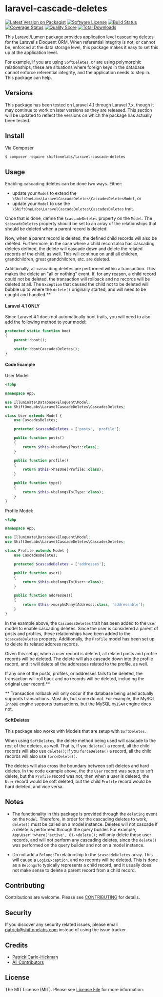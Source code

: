 # laravel-cascade-deletes

[![Latest Version on Packagist][ico-version]][link-packagist]
[![Software License][ico-license]](LICENSE.txt)
[![Build Status][ico-travis]][link-travis]
[![Coverage Status][ico-scrutinizer]][link-scrutinizer]
[![Quality Score][ico-code-quality]][link-code-quality]
[![Total Downloads][ico-downloads]][link-downloads]

This Laravel/Lumen package provides application level cascading deletes for the Laravel's Eloquent ORM. When referential integrity is not, or cannot be, enforced at the data storage level, this package makes it easy to set this up at the application level.

For example, if you are using `SoftDeletes`, or are using polymorphic relationships, these are situations where foreign keys in the database cannot enforce referential integrity, and the application needs to step in. This package can help.

## Versions

This package has been tested on Laravel 4.1 through Laravel 7.x, though it may continue to work on later versions as they are released. This section will be updated to reflect the versions on which the package has actually been tested.

## Install

Via Composer

``` bash
$ composer require shiftonelabs/laravel-cascade-deletes
```

## Usage

Enabling cascading deletes can be done two ways. Either:
- update your `Model` to extend the `\ShiftOneLabs\LaravelCascadeDeletes\CascadesDeletesModel`, or
- update your `Model` to use the `\ShiftOneLabs\LaravelCascadeDeletes\CascadesDeletes` trait.

Once that is done, define the `$cascadeDeletes` property on the `Model`. The `$cascadeDeletes` property should be set to an array of the relationships that should be deleted when a parent record is deleted.

Now, when a parent record is deleted, the defined child records will also be deleted. Furthermore, in the case where a child record also has cascading deletes defined, the delete will cascade down and delete the related records of the child, as well. This will continue on until all children, grandchildren, great grandchildren, etc. are deleted.

Additionally, all cascading deletes are performed within a transaction. This makes the delete an "all or nothing" event. If, for any reason, a child record could not be deleted, the transaction will rollback and no records will be deleted at all. The `Exception` that caused the child not to be deleted will bubble up to where the `delete()` originally started, and will need to be caught and handled.**

#### Laravel 4.1 ONLY

Since Laravel 4.1 does not automatically boot traits, you will need to also add the following method to your model:

``` php
protected static function boot
{
    parent::boot();

    static::bootCascadesDeletes();
}
```

#### Code Example

User Model:

``` php
<?php

namespace App;

use Illuminate\Database\Eloquent\Model;
use ShiftOneLabs\LaravelCascadeDeletes\CascadesDeletes;

class User extends Model {
    use CascadesDeletes;

    protected $cascadeDeletes = ['posts', 'profile'];

    public function posts()
    {
        return $this->hasMany(Post::class);
    }

    public function profile()
    {
        return $this->hasOne(Profile::class);
    }

    public function type()
    {
        return $this->belongsTo(Type::class);
    }
}
```

Profile Model:

``` php
<?php

namespace App;

use Illuminate\Database\Eloquent\Model;
use ShiftOneLabs\LaravelCascadeDeletes\CascadesDeletes;

class Profile extends Model {
    use CascadesDeletes;

    protected $cascadeDeletes = ['addresses'];

    public function user()
    {
        return $this->belongsTo(User::class);
    }

    public function addresses()
    {
        return $this->morphsMany(Address::class, 'addressable');
    }
}
```

In the example above, the `CascadesDeletes` trait has been added to the `User` model to enable cascading deletes. Since the user is considered a parent of posts and profiles, these relationships have been added to the `$cascadeDeletes` property. Additionally, the `Profile` model has been set up to delete its related address records.

Given this setup, when a user record is deleted, all related posts and profile records will be deleted. The delete will also cascade down into the profile record, and it will delete all the addresses related to the profile, as well.

If any one of the posts, profiles, or addresses fails to be deleted, the transaction will roll back and no records will be deleted, including the original user record.**

** Transaction rollback will only occur if the database being used actually supports transactions. Most do, but some do not. For example, the MySQL `InnoDB` engine supports transactions, but the MySQL `MyISAM` engine does not.

#### SoftDeletes

This package also works with Models that are setup with `SoftDeletes`.

When using `SoftDeletes`, the delete method being used will cascade to the rest of the deletes, as well. That is, if you `delete()` a record, all the child records will also use `delete()`; if you `forceDelete()` a record, all the child records will also use `forceDelete()`.

The deletes will also cross the boundary between soft deletes and hard deletes. In the code example above, the the `User` record was setup to soft delete, but the `Profile` record was not, then when a user is deleted, the `User` record would be soft deleted, but the child `Profile` record would be hard deleted, and vice versa.

## Notes

- The functionality in this package is provided through the `deleting` event on the `Model`. Therefore, in order for the cascading deletes to work, `delete()` must be called on a model instance. Deletes will not cascade if a delete is performed through the query builder. For example, `App\User::where('active', 0)->delete();` will only delete those user records, and will not perform any cascading deletes, since the `delete()` was performed on the query builder and not on a model instance.

- Do not add a `BelongsTo` relationship to the `$cascadeDeletes` array. This will cause a `LogicException`, and no records will be deleted. This is done as a `BelongsTo` typically represents a child record, and it usually does not make sense to delete a parent record from a child record.

## Contributing

Contributions are welcome. Please see [CONTRIBUTING](CONTRIBUTING.md) for details.

## Security

If you discover any security related issues, please email patrick@shiftonelabs.com instead of using the issue tracker.

## Credits

- [Patrick Carlo-Hickman][link-author]
- [All Contributors][link-contributors]

## License

The MIT License (MIT). Please see [License File](LICENSE.txt) for more information.

[ico-version]: https://img.shields.io/packagist/v/shiftonelabs/laravel-cascade-deletes.svg?style=flat-square
[ico-license]: https://img.shields.io/badge/license-MIT-brightgreen.svg?style=flat-square
[ico-travis]: https://img.shields.io/travis/shiftonelabs/laravel-cascade-deletes/master.svg?style=flat-square
[ico-scrutinizer]: https://img.shields.io/scrutinizer/coverage/g/shiftonelabs/laravel-cascade-deletes.svg?style=flat-square
[ico-code-quality]: https://img.shields.io/scrutinizer/g/shiftonelabs/laravel-cascade-deletes.svg?style=flat-square
[ico-downloads]: https://img.shields.io/packagist/dt/shiftonelabs/laravel-cascade-deletes.svg?style=flat-square

[link-packagist]: https://packagist.org/packages/shiftonelabs/laravel-cascade-deletes
[link-travis]: https://travis-ci.org/shiftonelabs/laravel-cascade-deletes
[link-scrutinizer]: https://scrutinizer-ci.com/g/shiftonelabs/laravel-cascade-deletes/code-structure
[link-code-quality]: https://scrutinizer-ci.com/g/shiftonelabs/laravel-cascade-deletes
[link-downloads]: https://packagist.org/packages/shiftonelabs/laravel-cascade-deletes
[link-author]: https://github.com/patrickcarlohickman
[link-contributors]: ../../contributors
